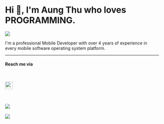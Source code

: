 <h1>Hi 👋, I'm Aung Thu who loves PROGRAMMING.</h1>

![](https://komarev.com/ghpvc/?username=drunisa007)

<p>I'm a professional Mobile Developer with over 4 years of experience in every mobile software operating system platform.</p>



***

<h4> Reach me via</h4>
</br>

<p>
<a href="https://www.linkedin.com/in/drunisa007/"> <img src="https://img.shields.io/badge/linkedin-%230077B5.svg?&style=for-the-badge&logo=linkedin&logoColor=white" height=25></a>
</p>


</br>
</br>

<a href="https://github.com/drunisa007">
  <img align="center" src="https://github-readme-stats.vercel.app/api/top-langs/?username=drunisa007&hide=cmake,html,makefile&count_private=true&exclude_repo=ios_plugin_facetec,myanmar-soccer,Nura-Express,Technovation-Society,error_new_android_app,real_news_android_app,tour-guide&layout=compact&bg_color=0,232526,414345&icon_color=ffffff&title_color=ffffff&text_color=ffffff&line_height=50&v=6"/>
</a>

</br>
</br>

<a href="https://github.com/drunisa007">
  <img align="center" src="https://github-readme-stats.vercel.app/api?username=drunisa007&custom_title=My%20Github%20Stats&show_icons=true&bg_color=0,232526,414345&icon_color=82FF99&title_color=ffffff&text_color=ffffff&line_height=20.5&v=5&count_private=true"/>
</a>


